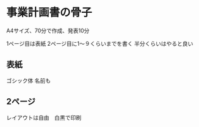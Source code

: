 # 事業計画書の骨子
A4サイズ、70分で作成、発表10分

1ページ目は表紙
2ページ目に1〜９くらいまでを書く
半分くらいはやると良い

## 表紙
ゴシック体
名前も

## 2ページ
レイアウトは自由　白黒で印刷